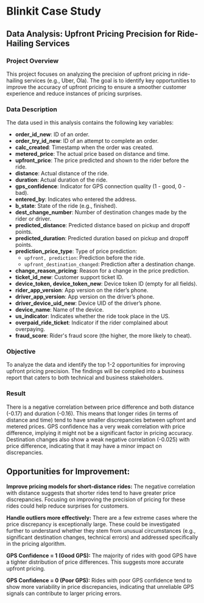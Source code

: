 # Blinkit Case Study

## Data Analysis: Upfront Pricing Precision for Ride-Hailing Services

### Project Overview
This project focuses on analyzing the precision of upfront pricing in ride-hailing services (e.g., Uber, Ola). The goal is to identify key opportunities to improve the accuracy of upfront pricing to ensure a smoother customer experience and reduce instances of pricing surprises.

### Data Description
The data used in this analysis contains the following key variables:

- **order_id_new**: ID of an order.
- **order_try_id_new**: ID of an attempt to complete an order.
- **calc_created**: Timestamp when the order was created.
- **metered_price**: The actual price based on distance and time.
- **upfront_price**: The price predicted and shown to the rider before the ride.
- **distance**: Actual distance of the ride.
- **duration**: Actual duration of the ride.
- **gps_confidence**: Indicator for GPS connection quality (1 - good, 0 - bad).
- **entered_by**: Indicates who entered the address.
- **b_state**: State of the ride (e.g., finished).
- **dest_change_number**: Number of destination changes made by the rider or driver.
- **predicted_distance**: Predicted distance based on pickup and dropoff points.
- **predicted_duration**: Predicted duration based on pickup and dropoff points.
- **prediction_price_type**: Type of price prediction:
  - `upfront, prediction`: Prediction before the ride.
  - `upfront_destination_changed`: Prediction after a destination change.
- **change_reason_pricing**: Reason for a change in the price prediction.
- **ticket_id_new**: Customer support ticket ID.
- **device_token, device_token_new**: Device token ID (empty for all fields).
- **rider_app_version**: App version on the rider’s phone.
- **driver_app_version**: App version on the driver’s phone.
- **driver_device_uid_new**: Device UID of the driver’s phone.
- **device_name**: Name of the device.
- **us_indicator**: Indicates whether the ride took place in the US.
- **overpaid_ride_ticket**: Indicator if the rider complained about overpaying.
- **fraud_score**: Rider's fraud score (the higher, the more likely to cheat).

### Objective
To analyze the data and identify the top 1-2 opportunities for improving upfront pricing precision. The findings will be compiled into a business report that caters to both technical and business stakeholders.

### Result
There is a negative correlation between price difference and both distance (-0.17) and duration (-0.16). This means that longer rides (in terms of distance and time) tend to have smaller discrepancies between upfront and metered prices.
GPS confidence has a very weak correlation with price difference, implying it might not be a significant factor in pricing accuracy.
Destination changes also show a weak negative correlation (-0.025) with price difference, indicating that it may have a minor impact on discrepancies.

## Opportunities for Improvement:
**Improve pricing models for short-distance rides:** The negative correlation with distance suggests that shorter rides tend to have greater price discrepancies. Focusing on improving the precision of pricing for these rides could help reduce surprises for customers.

**Handle outliers more effectively:** There are a few extreme cases where the price discrepancy is exceptionally large. These could be investigated further to understand whether they stem from unusual circumstances (e.g., significant destination changes, technical errors) and addressed specifically in the pricing algorithm.


**GPS Confidence = 1 (Good GPS):** The majority of rides with good GPS have a tighter distribution of price differences. This suggests more accurate upfront pricing.

**GPS Confidence = 0 (Poor GPS):** Rides with poor GPS confidence tend to show more variability in price discrepancies, indicating that unreliable GPS signals can contribute to larger pricing errors.
